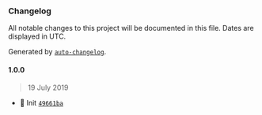 ### Changelog

All notable changes to this project will be documented in this file. Dates are displayed in UTC.

Generated by [`auto-changelog`](https://github.com/CookPete/auto-changelog).

#### 1.0.0

> 19 July 2019

- :tada: Init [`49661ba`](https://github.com/nivrith/init-git/commit/49661ba61d14eb8b267f1a925a6d718b5bdfdd8e)
